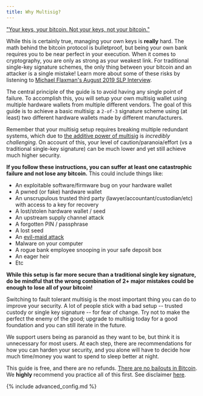 ```yaml
---
title: Why Multisig?
---
```


["Your keys, your bitcoin. Not your keys, not your bitcoin."](https://www.youtube.com/watch?v=vt-zXEsJ61U)

While this is certainly true, managing your own keys is **really** hard.
The math behind the bitcoin protocol is bulletproof, but being your own bank requires you to be near perfect in your execution.
When it comes to cryptography, you are only as strong as your weakest link.
For traditional single-key signature schemes, the only thing between your bitcoin and an attacker is a single mistake!
Learn more about some of these risks by listening to [Michael Flaxman's August 2019 SLP Interview](https://stephanlivera.com/episode/97/). 

The central principle of the guide is to avoid having any single point of failure.
To accomplish this, you will setup your own multisig wallet using multiple hardware wallets from multiple different vendors.
The goal of this guide is to achieve a basic multisig: a `2-of-3` signature scheme using (at least) two different hardware wallets made by different manufacturers.

Remember that your multisig setup requires breaking multiple redundant systems, which due to [the additive power of multisig](https://twitter.com/mflaxman/status/1146813775380647937) is _incredibly challenging_.
On account of this, your level of caution/paranoia/effort (vs a traditional single-key signature) can be much lower and yet still achieve much higher security.

**If you follow these instructions, you can suffer at least one catastrophic failure and not lose any bitcoin.**
This could include things like:
* An exploitable software/firmware bug on your hardware wallet
* A pwned (or fake) hardware wallet
* An unscrupulous trusted third party (lawyer/accountant/custodian/etc) with access to a key for recovery
* A lost/stolen hardware wallet / seed
* An upstream supply channel attack
* A forgotten PIN / passphrase
* A lost seed
* An [evil-maid attack](https://en.wikipedia.org/wiki/Evil_maid_attack)
* Malware on your computer
* A rogue bank employee snooping in your safe deposit box
* An eager heir
* Etc

**While this setup is far more secure than a traditional single key signature, do be mindful that the wrong combination of 2+ major mistakes could be enough to lose all of your bitcoin!**

Switching to fault tolerant multisig is the most important thing you can do to improve your security.
A lot of people stick with a bad setup -- trusted custody or single key signature -- for fear of change.
Try not to make the perfect the enemy of the good; upgrade to multisig today for a good foundation and you can still iterate in the future.

We support users being as paranoid as they want to be, but think it is unnecessary for most users.
At each step, there are recommendations for how you can harden your security, and you alone will have to decide how much time/money you want to spend to sleep better at night.

This guide is free, and there are no refunds.
[There are no bailouts in Bitcoin](https://twitter.com/stephanlivera/status/1207802135791845376).
We **highly** recommend you practice all of this first.
See disclaimer [here](/disclaimer).

{% include advanced_config.md %}

